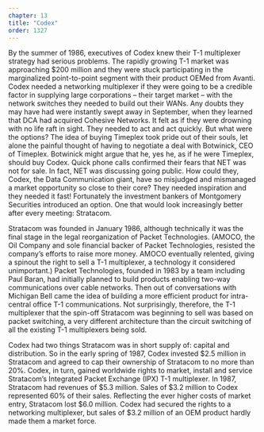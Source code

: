 ```yaml
---
chapter: 13
title: "Codex"
order: 1327
---
```


By the summer of 1986, executives of Codex knew their T-1 multiplexer strategy had serious problems. The rapidly growing T-1 market was approaching $200 million and they were stuck participating in the marginalized point-to-point segment with their product OEMed from Avanti. Codex needed a networking multiplexer if they were going to be a credible factor in supplying large corporations – their target market – with the network switches they needed to build out their WANs. Any doubts they may have had were instantly swept away in September, when they learned that DCA had acquired Cohesive Networks. It felt as if they were drowning with no life raft in sight. They needed to act and act quickly. But what were the options? The idea of buying Timeplex took pride out of their souls, let alone the painful thought of having to negotiate a deal with Botwinick, CEO of Timeplex. Botwinick might argue that he, yes he, as if he were Timeplex, should buy Codex. Quick phone calls confirmed their fears that NET was not for sale. In fact, NET was discussing going public. How could they, Codex, the Data Communication giant, have so misjudged and mismanaged a market opportunity so close to their core? They needed inspiration and they needed it fast! Fortunately the investment bankers of Montgomery Securities introduced an option. One that would look increasingly better after every meeting: Stratacom.

Stratacom was founded in January 1986, although technically it was the final stage in the legal reorganization of Packet Technologies. (AMOCO, the Oil Company and sole financial backer of Packet Technologies, resisted the company’s efforts to raise more money. AMOCO eventually relented, giving a spinout the right to sell a T-1 multiplexer, a technology it considered unimportant.) Packet Technologies, founded in 1983 by a team including Paul Baran, had initially planned to build products enabling two-way communications over cable networks. Then out of conversations with Michigan Bell came the idea of building a more efficient product for intra-central office T-1 communications. Not surprisingly, therefore, the T-1 multiplexer that the spin-off Stratacom was beginning to sell was based on packet switching, a very different architecture than the circuit switching of all the existing T-1 multiplexers being sold.

Codex had two things Stratacom was in short supply of: capital and distribution. So in the early spring of 1987, Codex invested $2.5 million in Stratacom and agreed to cap their ownership of Stratacom to no more than 20%. Codex, in turn, gained worldwide rights to market, install and service Stratacom’s Integrated Packet Exchange (IPX) T-1 multiplexer. In 1987, Stratacom had revenues of $5.3 million. Sales of $3.2 million to Codex represented 60% of their sales. Reflecting the ever higher costs of market entry, Stratacom lost $6.0 million. Codex had secured the rights to a networking multiplexer, but sales of $3.2 million of an OEM product hardly made them a market force.
